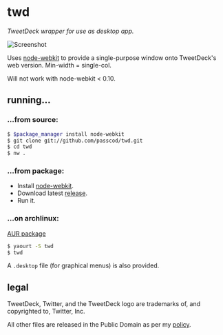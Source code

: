 # twd

_TweetDeck wrapper for use as desktop app._

![Screenshot](https://stuff.passcod.name/humgur/code/twd.png)

Uses [node-webkit] to provide a single-purpose window
onto TweetDeck's web version. Min-width = single-col.

Will not work with node-webkit < 0.10.

[node-webkit]: https://github.com/rogerwang/node-webkit
[release]: https://github.com/passcod/twd/releases

## running…

### …from source:

```bash
$ $package_manager install node-webkit
$ git clone git://github.com/passcod/twd.git
$ cd twd
$ nw .
```

### …from package:

- Install [node-webkit].
- Download latest [release].
- Run it.

### …on archlinux:

[AUR package](https://aur.archlinux.org/packages/twd)

```bash
$ yaourt -S twd
$ twd
```

A `.desktop` file (for graphical menus) is also provided.

## legal

TweetDeck, Twitter, and the TweetDeck logo are trademarks
of, and copyrighted to, Twitter, Inc.

All other files are released in the Public Domain as per
my [policy](https://passcod.name/PUBLIC.txt).
